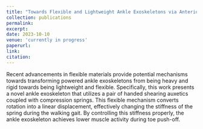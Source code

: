 ```yaml
---
title: "Towards Flexible and Lightweight Ankle Exoskeletons via Anterior-Mounted Handed Shearing Auxetics"
collection: publications
permalink:
excerpt: 
date: 2023-10-10
venue: 'currently in progress'
paperurl: 
link: 
citation: 
---
```

Recent advancements in flexible materials provide potential mechanisms towards transforming powered ankle exoskeletons from being heavy and rigid towards being lightweight and flexible. Specifically, this work presents a novel ankle exoskeleton that utilizes a pair of handed shearing auxetics coupled with compression springs. This flexible mechanism converts rotation into a linear displacement, effectively changing the stiffness of the spring during the walking gait. By controlling this stiffness properly, the ankle exoskeleton achieves lower muscle activity during toe push-off. 
